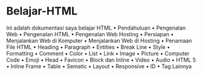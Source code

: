 # Belajar-HTML
Ini adalah dokumentasi saya belajar HTML
•	Pendahuluan
•	Pengenalan Web
•	Pengenalan HTML
•	Pengenalan Web Hosting
•	Persiapan
•	Menjalankan Web di Komputer
•	Menjalankan Web di Hosting
•	Penamaan File HTML
•	Heading
•	Paragraph
•	Entities
•	Break Line
•	Style
•	Formatting
•	Comment
•	Color
•	List
•	Link
•	Image
•	Picture
•	Computer Code
•	Emoji
•	Head
•	Favicon
•	Block dan Inline
•	Video
•	Audio
•	HTML 5
•	Inline Frame
•	Table
•	Sematic
•	Layout
•	Responsive
•	ID
•	Tag Lainnya

